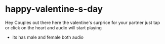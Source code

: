 # happy-valentine-s-day

Hey Couples out there here the valentine's surprice for your partner
just tap or click on the heart and audio will start playing

* its has male and female both audio
